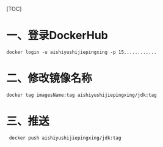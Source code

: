 [TOC]

# 一、登录DockerHub
`docker login -u aishiyushijiepingxing -p 15............`

# 二、修改镜像名称
` docker tag imagesName:tag aishiyushijiepingxing/jdk:tag `

# 三、推送
` docker push aishiyushijiepingxing/jdk:tag`